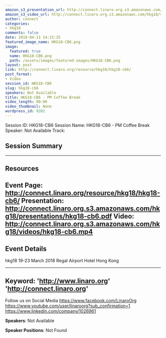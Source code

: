 ```yaml
---
amazon_s3_presentation_url: http://connect.linaro.org.s3.amazonaws.com/hkg18/presentations/hkg18-cb6.pdf
amazon_s3_video_url: http://connect.linaro.org.s3.amazonaws.com/hkg18/videos/hkg18-cb6.mp4
author: connect
categories:
- hkg18
comments: false
date: 2018-04-11 14:15:25
featured_image_name: HKG18-CB6.png
image:
  featured: true
  name: HKG18-CB6.png
  path: /assets/images/featured-images/HKG18-CB6.png
layout: post
link: http://connect.linaro.org/resource/hkg18/hkg18-cb6/
post_format:
- Video
session_id: HKG18-CB6
slug: hkg18-cb6
speakers: Not Available
title: HKG18-CB6 - PM Coffee Break
video_length: 00:00
video_thumbnail: None
wordpress_id: 9202
---
```


Session ID: HKG18-CB6
Session Name: HKG18-CB6 - PM Coffee Break
Speaker: Not Available
Track: 


## Session Summary

---------------------------------------------------
## Resources
Event Page: http://connect.linaro.org/resource/hkg18/hkg18-cb6/
Presentation: http://connect.linaro.org.s3.amazonaws.com/hkg18/presentations/hkg18-cb6.pdf
Video: http://connect.linaro.org.s3.amazonaws.com/hkg18/videos/hkg18-cb6.mp4
 ---------------------------------------------------
## Event Details
hkg18
19-23 March 2018 
Regal Airport Hotel Hong Kong

---------------------------------------------------
Keyword: 
'http://www.linaro.org'
'http://connect.linaro.org'
---------------------------------------------------
Follow us on Social Media
https://www.facebook.com/LinaroOrg
https://www.youtube.com/user/linaroorg?sub_confirmation=1
https://www.linkedin.com/company/1026961

**Speakers**: Not Available

**Speaker Positions**: Not Found